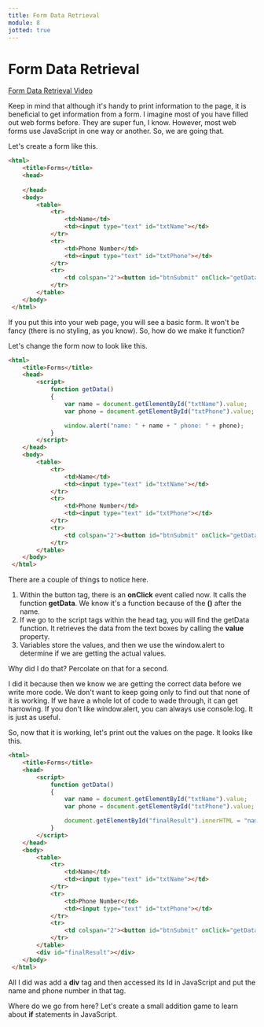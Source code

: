 ```yaml
---
title: Form Data Retrieval
module: 8
jotted: true
---
```


# Form Data Retrieval

<p><a href="//www.youtube.com/embed/nUNz4RvgZdo" data-lity>Form Data Retrieval Video</a></p>

Keep in mind that although it's handy to print information to the page, it is beneficial to get information from a form. I imagine most of you have filled out web forms before. They are super fun, I know. However, most web forms use JavaScript in one way or another. So, we are going that.

Let's create a form like this.

```html
<html>
    <title>Forms</title>
    <head>
        
    </head>
    <body>
        <table>
            <tr>
                <td>Name</td>
                <td><input type="text" id="txtName"></td>
            </tr>
            <tr>
                <td>Phone Number</td>
                <td><input type="text" id="txtPhone"></td>
            </tr>
            <tr>
                <td colspan="2"><button id="btnSubmit" onClick="getData();">Submit</button></td>
            </tr>
        </table>
    </body>
 </html>
```

If you put this into your web page, you will see a basic form. It won't be fancy (there is no styling, as you know). So, how do we make it function?

Let's change the form now to look like this.

```html
<html>
    <title>Forms</title>
    <head>
        <script>
            function getData()
            {
                var name = document.getElementById("txtName").value;
                var phone = document.getElementById("txtPhone").value;

                window.alert("name: " + name + " phone: " + phone);
            }
        </script>
    </head>
    <body>
        <table>
            <tr>
                <td>Name</td>
                <td><input type="text" id="txtName"></td>
            </tr>
            <tr>
                <td>Phone Number</td>
                <td><input type="text" id="txtPhone"></td>
            </tr>
            <tr>
                <td colspan="2"><button id="btnSubmit" onClick="getData();">Submit</button></td>
            </tr>
        </table>
    </body>
 </html>
```

There are a couple of things to notice here.

1. Within the button tag, there is an **onClick** event called now. It calls the function **getData**. We know it's a function because of the **()** after the name.
2. If we go to the script tags within the head tag, you will find the getData function. It retrieves the data from the text boxes by calling the **value** property.
3. Variables store the values, and then we use the window.alert to determine if we are getting the actual values.

Why did I do that? Percolate on that for a second.

I did it because then we know we are getting the correct data before we write more code. We don't want to keep going only to find out that none of it is working. If we have a whole lot of code to wade through, it can get harrowing. If you don't like window.alert, you can always use console.log. It is just as useful.

So, now that it is working, let's print out the values on the page. It looks like this.

```html
<html>
    <title>Forms</title>
    <head>
        <script>
            function getData()
            {
                var name = document.getElementById("txtName").value;
                var phone = document.getElementById("txtPhone").value;

                document.getElementById("finalResult").innerHTML = "name: " + name + " phone: " + phone;
            }
        </script>
    </head>
    <body>
        <table>
            <tr>
                <td>Name</td>
                <td><input type="text" id="txtName"></td>
            </tr>
            <tr>
                <td>Phone Number</td>
                <td><input type="text" id="txtPhone"></td>
            </tr>
            <tr>
                <td colspan="2"><button id="btnSubmit" onClick="getData();">Submit</button></td>
            </tr>
        </table>
        <div id="finalResult"></div>
    </body>
 </html>
```

All I did was add a **div** tag and then accessed its Id in JavaScript and put the name and phone number in that tag. 

Where do we go from here? Let's create a small addition game to learn about **if** statements in JavaScript.